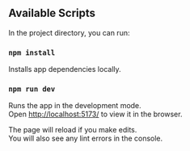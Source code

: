 ## Available Scripts

In the project directory, you can run:

### `npm install`

Installs app dependencies locally.

### `npm run dev`

Runs the app in the development mode.\
Open [http://localhost:5173/](http://localhost:5173/) to view it in the browser.

The page will reload if you make edits.\
You will also see any lint errors in the console.
